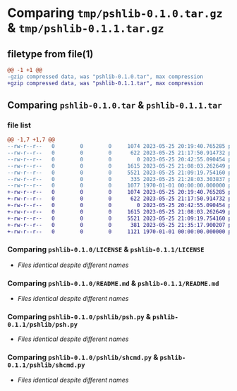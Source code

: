 # Comparing `tmp/pshlib-0.1.0.tar.gz` & `tmp/pshlib-0.1.1.tar.gz`

## filetype from file(1)

```diff
@@ -1 +1 @@
-gzip compressed data, was "pshlib-0.1.0.tar", max compression
+gzip compressed data, was "pshlib-0.1.1.tar", max compression
```

## Comparing `pshlib-0.1.0.tar` & `pshlib-0.1.1.tar`

### file list

```diff
@@ -1,7 +1,7 @@
--rw-r--r--   0        0        0     1074 2023-05-25 20:19:40.765285 pshlib-0.1.0/LICENSE
--rw-r--r--   0        0        0      622 2023-05-25 21:17:50.914732 pshlib-0.1.0/README.md
--rw-r--r--   0        0        0        0 2023-05-25 20:42:55.090454 pshlib-0.1.0/pshlib/__init__.py
--rw-r--r--   0        0        0     1615 2023-05-25 21:08:03.262649 pshlib-0.1.0/pshlib/psh.py
--rw-r--r--   0        0        0     5521 2023-05-25 21:09:19.754160 pshlib-0.1.0/pshlib/shcmd.py
--rw-r--r--   0        0        0      335 2023-05-25 21:28:03.303837 pshlib-0.1.0/pyproject.toml
--rw-r--r--   0        0        0     1077 1970-01-01 00:00:00.000000 pshlib-0.1.0/PKG-INFO
+-rw-r--r--   0        0        0     1074 2023-05-25 20:19:40.765285 pshlib-0.1.1/LICENSE
+-rw-r--r--   0        0        0      622 2023-05-25 21:17:50.914732 pshlib-0.1.1/README.md
+-rw-r--r--   0        0        0        0 2023-05-25 20:42:55.090454 pshlib-0.1.1/pshlib/__init__.py
+-rw-r--r--   0        0        0     1615 2023-05-25 21:08:03.262649 pshlib-0.1.1/pshlib/psh.py
+-rw-r--r--   0        0        0     5521 2023-05-25 21:09:19.754160 pshlib-0.1.1/pshlib/shcmd.py
+-rw-r--r--   0        0        0      381 2023-05-25 21:35:17.900207 pshlib-0.1.1/pyproject.toml
+-rw-r--r--   0        0        0     1121 1970-01-01 00:00:00.000000 pshlib-0.1.1/PKG-INFO
```

### Comparing `pshlib-0.1.0/LICENSE` & `pshlib-0.1.1/LICENSE`

 * *Files identical despite different names*

### Comparing `pshlib-0.1.0/README.md` & `pshlib-0.1.1/README.md`

 * *Files identical despite different names*

### Comparing `pshlib-0.1.0/pshlib/psh.py` & `pshlib-0.1.1/pshlib/psh.py`

 * *Files identical despite different names*

### Comparing `pshlib-0.1.0/pshlib/shcmd.py` & `pshlib-0.1.1/pshlib/shcmd.py`

 * *Files identical despite different names*

